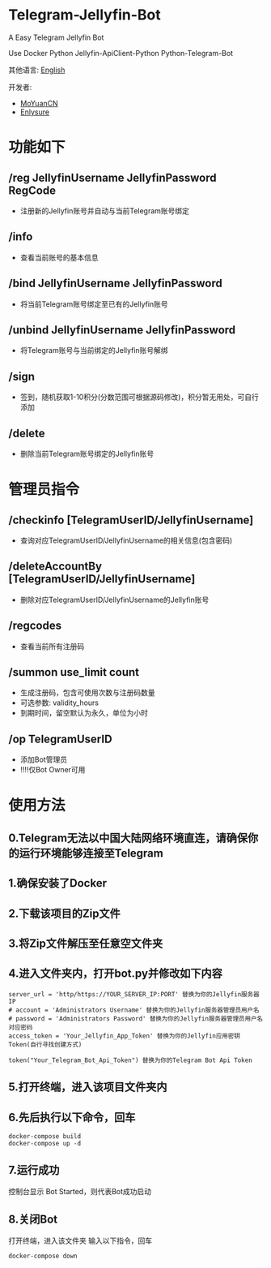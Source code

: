 # Telegram-Jellyfin-Bot
A Easy Telegram Jellyfin Bot

Use Docker Python Jellyfin-ApiClient-Python Python-Telegram-Bot

其他语言: [English](README_EN.md)

开发者: 
- [MoYuanCN](https://github.com/MoYuanCN/)
- [Enlysure](https://github.com/Rovniced)

# 功能如下

## /reg JellyfinUsername JellyfinPassword RegCode
- 注册新的Jellyfin账号并自动与当前Telegram账号绑定

## /info
- 查看当前账号的基本信息

## /bind JellyfinUsername JellyfinPassword
- 将当前Telegram账号绑定至已有的Jellyfin账号

## /unbind JellyfinUsername JellyfinPassword
- 将Telegram账号与当前绑定的Jellyfin账号解绑

## /sign
- 签到，随机获取1-10积分(分数范围可根据源码修改)，积分暂无用处，可自行添加

## /delete
- 删除当前Telegram账号绑定的Jellyfin账号

# 管理员指令

## /checkinfo [TelegramUserID/JellyfinUsername]
- 查询对应TelegramUserID/JellyfinUsername的相关信息(包含密码)

## /deleteAccountBy [TelegramUserID/JellyfinUsername]
- 删除对应TelegramUserID/JellyfinUsername的Jellyfin账号

## /regcodes
- 查看当前所有注册码

## /summon use_limit count
- 生成注册码，包含可使用次数与注册码数量
- 可选参数: validity_hours
- 到期时间，留空默认为永久，单位为小时

## /op TelegramUserID
- 添加Bot管理员
- !!!!仅Bot Owner可用

# 使用方法

## 0.Telegram无法以中国大陆网络环境直连，请确保你的运行环境能够连接至Telegram

## 1.确保安装了Docker

## 2.下载该项目的Zip文件

## 3.将Zip文件解压至任意空文件夹

## 4.进入文件夹内，打开bot.py并修改如下内容
```
server_url = 'http/https://YOUR_SERVER_IP:PORT' 替换为你的Jellyfin服务器IP
# account = 'Administrators Username' 替换为你的Jellyfin服务器管理员用户名
# password = 'Administrators Password' 替换为你的Jellyfin服务器管理员用户名对应密码
access_token = 'Your_Jellyfin_App_Token' 替换为你的Jellyfin应用密钥Token(自行寻找创建方式)
```
```
token("Your_Telegram_Bot_Api_Token") 替换为你的Telegram Bot Api Token
```

## 5.打开终端，进入该项目文件夹内

## 6.先后执行以下命令，回车
```
docker-compose build
docker-compose up -d
```

## 7.运行成功
控制台显示 Bot Started，则代表Bot成功启动

## 8.关闭Bot
打开终端，进入该文件夹
输入以下指令，回车
```
docker-compose down
```
